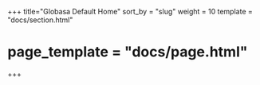 +++
title="Globasa Default Home"
sort_by = "slug"
weight = 10
template = "docs/section.html"
# page_template = "docs/page.html"
+++